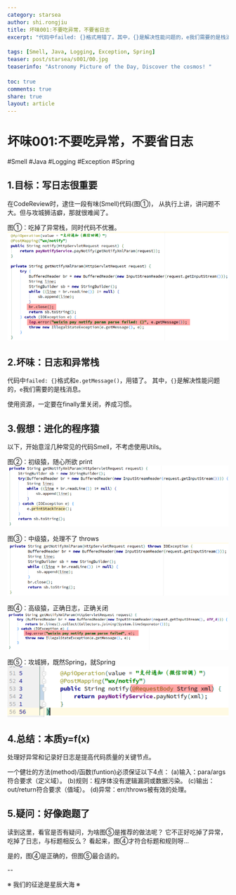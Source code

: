 ```yaml
---
category: starsea
author: shi.rongjiu
title: 坏味001:不要吃异常，不要省日志
excerpt: "代码中failed: {}格式用错了。其中，{}是解决性能问题的，e我们需要的是栈消息。使用资源，一定要在finally里关闭，养成习惯。"

tags: [Smell, Java, Logging, Exception, Spring]
teaser: post/starsea/s001/00.jpg
teaserinfo: "Astronomy Picture of the Day, Discover the cosmos! "

toc: true
comments: true
share: true
layout: article
---
```


# 坏味001:不要吃异常，不要省日志

#Smell #Java #Logging #Exception #Spring

## 1.目标：写日志很重要

在CodeReview时，逮住一段有味(Smell)代码(图①)，
从执行上讲，讲问题不大。但与攻城狮洁癖，那就很难闻了。

图①：吃掉了异常栈，同时代码不优雅。
<img src="/images/post/starsea/s001/01.png">

## 2.坏味：日志和异常栈

代码中`failed: {}`格式和`e.getMessage()`，用错了。
其中，`{}`是解决性能问题的，`e`我们需要的是栈消息。

使用资源，一定要在finally里关闭，养成习惯。

## 3.假想：进化的程序猿

以下，开始意淫几种常见的代码Smell，不考虑使用Utils。

图②：初级猿，随心所欲 print
<img src="/images/post/starsea/s001/02.png">

图③：中级猿，处理不了 throws
<img src="/images/post/starsea/s001/03.png">

图④：高级猿，正确日志，正确关闭
<img src="/images/post/starsea/s001/04.png">

图⑤：攻城狮，既然Spring，就Spring
<img src="/images/post/starsea/s001/05.png">

## 4.总结：本质y=f(x)

处理好异常和记录好日志是提高代码质量的关键节点。

一个健壮的方法(method)/函数(funtion)必须保证以下4点：
(a)输入：para/args符合要求（定义域）。
(b)规则：程序体没有逻辑漏洞或数据污染。
(c)输出：out/return符合要求（值域）。
(d)异常：err/throws被有效的处理。

## 5.疑问：好像跑题了

读到这里，看官是否有疑问，为啥图⑤是推荐的做法呢？
它不正好吃掉了异常，吃掉了日志，与标题相反么？
看起来，图④才符合标题和规则呀...

是的，图④是正确的，但图⑤最合适的。

--

※ 我们的征途是星辰大海 ※
